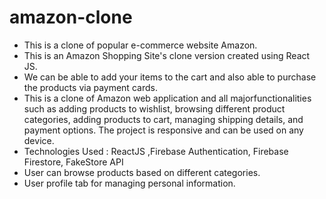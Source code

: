 # amazon-clone

- This is a clone of popular e-commerce website Amazon.
- This is an Amazon Shopping Site's clone version created using React JS.
- We can be able to add your items to the cart and also able to purchase the products via payment cards.
- This is a clone of Amazon web application and all majorfunctionalities such as adding products to wishlist, browsing different product categories, adding products to cart, managing shipping details, and payment options. The project is responsive and can be used on any device.
- Technologies Used : ReactJS ,Firebase Authentication, Firebase Firestore, FakeStore API
- User can browse products based on different categories.
- User profile tab for managing personal information.
